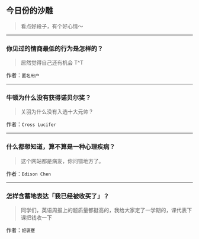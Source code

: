 ## 今日份的沙雕

> 看点好段子，有个好心情～


 
---

### 你见过的情商最低的行为是怎样的？

> 居然觉得自己还有机会 T^T


作者：`匿名用户`

---

### 牛顿为什么没有获得诺贝尔奖？

> 关羽为什么没有入选十大元帅？


作者：`Cross Lucifer`

---

### 什么都想知道，算不算是一种心理疾病？

> 这个网站都是病友，你问错地方了。


作者：`Edison Chen`

---

### 怎样含蓄地表达「我已经被收买了」？

> 同学们，英语周报上的题质量都挺高的，我给大家定了一学期的，课代表下课把钱收一下


作者：`妲褒蹇`